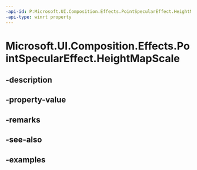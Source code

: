 ```yaml
---
-api-id: P:Microsoft.UI.Composition.Effects.PointSpecularEffect.HeightMapScale
-api-type: winrt property
---
```


<!-- Property syntax.
public float HeightMapScale { get;  set; }
-->

# Microsoft.UI.Composition.Effects.PointSpecularEffect.HeightMapScale

## -description

## -property-value

## -remarks

## -see-also

## -examples

